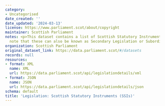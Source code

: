 ```yaml
---
category:
- Uncategorised
date_created: ''
date_updated: '2024-03-13'
license: https://www.parliament.scot/about/copyright
maintainer: Scottish Parliament
notes: <p>This dataset contains a list of Scottish Statutory Instruments (SSIs). Please
  note that these can also be known as Secondary Legislation or Subordinate Legislation.</p>
organization: Scottish Parliament
original_dataset_link: https://data.parliament.scot/#/datasets
records: null
resources:
- format: XML
  name: XML
  url: https://data.parliament.scot/api/legislationdetails/xml
- format: JSON
  name: JSON
  url: https://data.parliament.scot/api/legislationdetails/json
schema: default
title: 'Legislation: Scottish Statutory Instruments (SSIs)'
---
```

